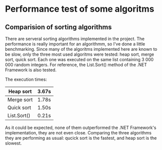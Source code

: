 # Performance test of some algoritms

## Comparision of sorting algorithms

There are serveral sorting algorithms implemented in the project. The performance is really important for an algorithmm, so I've done a little benchmarking. Since many of the algoritms implemented here are known to be slow, only the three most used algoritms were tested: heap sort, merge sort, quick sort. Each one was executed on the same list containing 3 000 000 random integers. For reference, the List.Sort() method of the .NET Framework is also tested.

The execution times:

| Heap sort   | 3.67s |
|-------------|-------|
| Merge sort  | 1.78s |
| Quick sort  | 1.50s |
| List.Sort() | 0.21s |

As it could be expected, none of them outperformed the .NET Framework's implementation, they are not even close. Comparing the three algorithms they are performing as usual: qucick sort is the fastest, and heap sort is the slowest.
